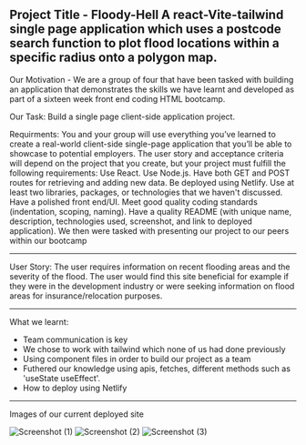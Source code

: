 Project Title - Floody-Hell
A react-Vite-tailwind single page application which uses a postcode search function to plot flood locations within a specific radius onto a polygon map. 
----
Our Motivation - We are a group of four that have been tasked with building an application that demonstrates the skills we have learnt and developed as part of a sixteen week front end coding HTML bootcamp. 

Our Task: Build a single page client-side application project.

Requirments: 
You and your group will use everything you’ve learned to create a real-world client-side single-page application that you’ll be able to showcase to potential employers. The user story and acceptance criteria will depend on the project that you create, but your project must fulfill the following requirements:
Use React.
Use Node.js.
Have both GET and POST routes for retrieving and adding new data.
Be deployed using Netlify.
Use at least two libraries, packages, or technologies that we haven't discussed.
Have a polished front end/UI.
Meet good quality coding standards (indentation, scoping, naming).
Have a quality README (with unique name, description, technologies used, screenshot, and link to deployed application).
We then were tasked with presenting our project to our peers within our bootcamp

-----
User Story: The user requires information on recent flooding areas and the severity of the flood. The user would find this site beneficial for example if they were in the development industry or were seeking information on flood areas for insurance/relocation purposes. 

----
What we learnt:
- Team communication is key
- We chose to work with tailwind which none of us had done previously
- Using component files in order to build our project as a team
- Futhered our knowledge using apis, fetches, different methods such as 'useState useEffect'.
- How to deploy using Netlify

----
Images of our current deployed site 

![Screenshot (1)](https://github.com/gdavies2736/floody-hell/assets/145992866/a0ff86d2-f5dc-4c9b-af90-e7c0e84315ed)
![Screenshot (2)](https://github.com/gdavies2736/floody-hell/assets/145992866/40b700bb-dc4f-436f-bfd1-0ae2cb57d5d0)
![Screenshot (3)](https://github.com/gdavies2736/floody-hell/assets/145992866/61a7007d-3b14-44af-997d-283551e752d9)

